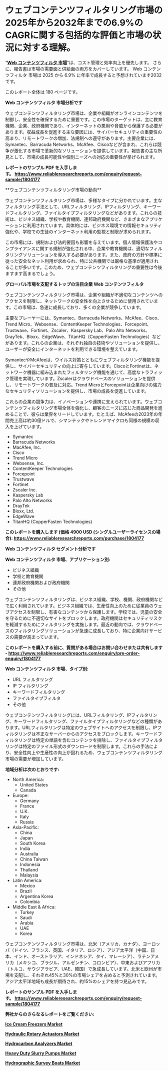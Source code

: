 <p><h1>ウェブコンテンツフィルタリング市場の2025年から2032年までの6.9%のCAGRに関する包括的な評価と市場の状況に対する理解。</h1></p><p>&ldquo;<strong><a href="https://www.reliableresearchreports.com/web-content-filtering-r1804177?utm_campaign=107&utm_medium=9&utm_source=Github&utm_content=ia&utm_term=16022025&utm_id=web-content-filtering">Web コンテンツフィルタ 市場</a></strong>&rdquo;は、コスト管理と効率向上を優先します。 さらに、報告書は市場の需要面と供給面の両方をカバーしています。 Web コンテンツフィルタ 市場は 2025 から 6.9% に年率で成長すると予想されています2032 です。</p>
<p>このレポート全体は 180 ページです。</p>
<p><strong>Web コンテンツフィルタ 市場分析です</strong></p>
<p><p>ウェブコンテンツフィルタリング市場は、企業や組織がオンラインコンテンツを制御し、安全性を確保するために重要です。この市場のターゲットは、主に教育機関、企業、政府機関であり、インターネットの悪用や脅威から保護する必要があります。収益成長を促進する主な要因には、サイバーセキュリティの重要性の高まり、リモートワークの増加、法規制への遵守があります。主要企業には、Symantec、Barracuda Networks、McAfee、Ciscoなどが含まれ、これらは競争が激化する市場で革新的なソリューションを提供しています。報告書の主な所見として、市場の成長可能性や個別ニーズへの対応の重要性が挙げられます。</p></p>
<p><strong>レポートのサンプル PDF を入手します。&nbsp;<a href="https://www.reliableresearchreports.com/enquiry/request-sample/1804177?utm_campaign=107&utm_medium=9&utm_source=Github&utm_content=ia&utm_term=16022025&utm_id=web-content-filtering">https://www.reliableresearchreports.com/enquiry/request-sample/1804177</a></strong></p>
<p><p>**ウェブコンテンツフィルタリング市場の動向**</p><p>ウェブコンテンツフィルタリング市場は、多様なタイプに分かれています。主なフィルタリング手法として、URLフィルタリング、IPフィルタリング、キーワードフィルタリング、ファイルタイプフィルタリングなどがあります。これらの技術は、ビジネス組織、学校や教育機関、連邦政府機関など、さまざまなアプリケーションに利用されています。具体的には、ビジネス環境での情報セキュリティ強化や、学校での生徒のインターネット利用の監視と制限が求められます。</p><p>この市場には、規制および法的要因も影響を与えています。個人情報保護法やコンプライアンスに関する規制が強化される中、企業や教育機関は、適切なフィルタリングソリューションを導入する必要があります。また、政府の方針や標準に従った安全なネット利用が求められ、特に公共機関では厳格な基準が適用されることが多いです。このため、ウェブコンテンツフィルタリングの重要性は今後ますます高まるでしょう。</p></p>
<p><strong>グローバル市場を支配するトップの注目企業 Web コンテンツフィルタ</strong></p>
<p><p>ウェブコンテンツフィルタリング市場は、企業や組織が不適切なコンテンツへのアクセスを制限し、ネットワークの安全性を向上させるために使用されています。この市場は、急速に成長しており、多くの企業が競争しています。</p><p>主要なプレーヤーには、Symantec、Barracuda Networks、McAfee、Cisco、Trend Micro、Websense、ContentKeeper Technologies、Forcepoint、Trustwave、Fortinet、Zscaler、Kaspersky Lab、Palo Alto Networks、DrayTek、Bloxx、EdgeWave、TitanHQ（CopperFasten Technologies）などがあります。これらの企業は、それぞれ独自の技術やソリューションを提供し、ユーザーが安全にインターネットを利用できる環境を整えています。</p><p>SymantecやMcAfeeは、ウイルス対策とともにウェブフィルタリング機能を提供し、サイバーセキュリティの向上に寄与しています。CiscoとFortinetは、ネットワーク機器に組み込まれたフィルタリング機能を通じて、高度なトラフィック管理を実現しています。Zscalerはクラウドベースのソリューションを提供し、リモートワークの普及に対応。Trend MicroとForcepointは企業向けの強力なセキュリティソリューションを提供し、市場の成長を促進しています。</p><p>これらの企業の競争力は、イノベーションや連携に支えられています。ウェブコンテンツフィルタリング市場全体を強化し、顧客のニーズに応じた商品開発を進めることで、彼らは業界をリードしています。たとえば、McAfeeの2023年の年間売上高は約30億ドルで、シマンテックやトレンドマイクロも同様の規模の収入を上げています。</p></p>
<p><ul><li>Symantec</li><li>Barracuda Networks</li><li>MacAfee, Inc.</li><li>Cisco</li><li>Trend Micro</li><li>Websense, Inc.</li><li>ContentKeeper Technologies</li><li>Forcepoint</li><li>Trustwave</li><li>Fortinet</li><li>Zscaler Inc.</li><li>Kaspersky Lab</li><li>Palo Alto Networks</li><li>DrayTek</li><li>Bloxx, Ltd.</li><li>EdgeWave</li><li>TitanHQ (CopperFasten Technologies)</li></ul></p>
<p><strong>このレポートを購入します (価格 4900 USD (シングルユーザーライセンスの場合):&nbsp;<a href="https://www.reliableresearchreports.com/purchase/1804177?utm_campaign=107&utm_medium=9&utm_source=Github&utm_content=ia&utm_term=16022025&utm_id=web-content-filtering">https://www.reliableresearchreports.com/purchase/1804177</a></strong></p>
<p><strong>Web コンテンツフィルタ セグメント分析です</strong></p>
<p><strong>Web コンテンツフィルタ 市場、アプリケーション別:</strong></p>
<p><ul><li>ビジネス組織</li><li>学校と教育機関</li><li>連邦政府機関および政府機関</li><li>その他</li></ul></p>
<p><p>ウェブコンテンツフィルタリングは、ビジネス組織、学校、機関、政府機関などで広く利用されています。ビジネス組織では、生産性向上のために従業員のウェブアクセスを制限し、有害なコンテンツから保護します。学校では、児童の安全を守るために不適切なサイトをブロックします。政府機関はセキュリティリスクを軽減するためにフィルタリングを実施します。最近の動向では、クラウドベースのフィルタリングソリューションが急速に成長しており、特に企業向けサービスの需要が高まっています。</p></p>
<p><strong>このレポートを購入する前に、質問がある場合はお問い合わせまたは共有します - <a href="https://www.reliableresearchreports.com/enquiry/pre-order-enquiry/1804177?utm_campaign=107&utm_medium=9&utm_source=Github&utm_content=ia&utm_term=16022025&utm_id=web-content-filtering">https://www.reliableresearchreports.com/enquiry/pre-order-enquiry/1804177</a></strong></p>
<p><strong>Web コンテンツフィルタ 市場、タイプ別:</strong></p>
<p><ul><li>URL フィルタリング</li><li>IP フィルタリング</li><li>キーワードフィルタリング</li><li>ファイルタイプフィルタ</li><li>その他</li></ul></p>
<p><p>ウェブコンテンツフィルタリングには、URLフィルタリング、IPフィルタリング、キーワードフィルタリング、ファイルタイプフィルタリングなどの種類があります。URLフィルタリングは特定のウェブサイトへのアクセスを制限し、IPフィルタリングは不正なサーバーからのアクセスをブロックします。キーワードフィルタリングは特定の単語を含むコンテンツを排除し、ファイルタイプフィルタリングは特定のファイル形式のダウンロードを制限します。これらの手法により、安全性向上や生産性の向上が図れるため、ウェブコンテンツフィルタリング市場の需要が増加しています。</p></p>
<p><strong>地域分析は次のとおりです:</strong></p>
<p><ul>
    <li>
        North America:
        <ul>
            <li>United States</li>
            <li>Canada</li>
        </ul>
    </li>
    <li>
        Europe:
        <ul>
            <li>Germany</li>
            <li>France</li>
            <li>U.K.</li>
            <li>Italy</li>
            <li>Russia</li>
        </ul>
    </li>
    <li>
        Asia-Pacific:
        <ul>
            <li>China</li>
            <li>Japan</li>
            <li>South Korea</li>
            <li>India</li>
            <li>Australia</li>
            <li>China Taiwan</li>
            <li>Indonesia</li>
            <li>Thailand</li>
            <li>Malaysia</li>
        </ul>
    </li>
    <li>
        Latin America:
        <ul>
            <li>Mexico</li>
            <li>Brazil</li>
            <li>Argentina Korea</li>
            <li>Colombia</li>
        </ul>
    </li>
    <li>
        Middle East & Africa:
        <ul>
            <li>Turkey</li>
            <li>Saudi</li>
            <li>Arabia</li>
            <li>UAE</li>
            <li>Korea</li>
        </ul>
    </li>
    </ul></p>
<p><p>ウェブコンテンツフィルタリング市場は、北米（アメリカ、カナダ）、ヨーロッパ（ドイツ、フランス、英国、イタリア、ロシア）、アジア太平洋（中国、日本、インド、オーストラリア、インドネシア、タイ、マレーシア）、ラテンアメリカ（メキシコ、ブラジル、アルゼンチン、コロンビア）、中東およびアフリカ（トルコ、サウジアラビア、UAE、韓国）で急成長しています。北米と欧州が市場を支配し、それぞれ45%と30%の市場シェアを占めると予測されています。アジア太平洋地域も成長が期待され、約15%のシェアを持つ見込みです。</p></p>
<p><strong>レポートのサンプル PDF を入手します。&nbsp;<a href="https://www.reliableresearchreports.com/enquiry/request-sample/1804177?utm_campaign=107&utm_medium=9&utm_source=Github&utm_content=ia&utm_term=16022025&utm_id=web-content-filtering">https://www.reliableresearchreports.com/enquiry/request-sample/1804177</a></strong></p>
<p><strong></strong></p>
<p><strong></strong></p>
<p><strong></strong></p>
<p><strong></strong></p>
<p><strong>弊社からのさらなるレポートをご覧ください:</strong></p>
<p><strong><p><a href="https://github.com/lalolatiot/Market-Research-Report-List-1/blob/main/ice-cream-freezers-market.md?utm_campaign=107&utm_medium=9&utm_source=Github&utm_content=ia&utm_term=16022025&utm_id=web-content-filtering">Ice Cream Freezers Market</a></p><p><a href="https://github.com/penglatilles/Market-Research-Report-List-1/blob/main/hydraulic-rotary-actuators-market.md?utm_campaign=107&utm_medium=9&utm_source=Github&utm_content=ia&utm_term=16022025&utm_id=web-content-filtering">Hydraulic Rotary Actuators Market</a></p><p><a href="https://github.com/saaindosya/Market-Research-Report-List-1/blob/main/hydrocarbon-analyzers-market.md?utm_campaign=107&utm_medium=9&utm_source=Github&utm_content=ia&utm_term=16022025&utm_id=web-content-filtering">Hydrocarbon Analyzers Market</a></p><p><a href="https://github.com/agdonthisa/Market-Research-Report-List-1/blob/main/heavy-duty-slurry-pumps-market.md?utm_campaign=107&utm_medium=9&utm_source=Github&utm_content=ia&utm_term=16022025&utm_id=web-content-filtering">Heavy Duty Slurry Pumps Market</a></p><p><a href="https://github.com/ternainglin/Market-Research-Report-List-1/blob/main/hydrographic-survey-boats-market.md?utm_campaign=107&utm_medium=9&utm_source=Github&utm_content=ia&utm_term=16022025&utm_id=web-content-filtering">Hydrographic Survey Boats Market</a></p></strong></p>
